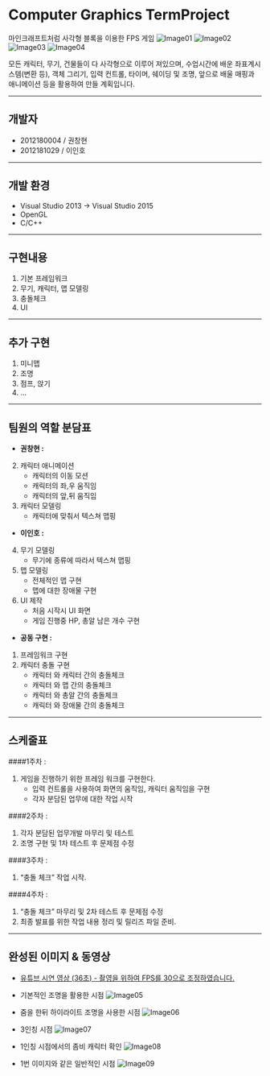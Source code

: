 Computer Graphics TermProject
===================

마인크래프트처럼 사각형 블록을 이용한 FPS 게임 
![Image01](http://techholic.co.kr/wp-content/uploads/2013/11/minecraft_logo.jpg)
![Image02](https://i.ytimg.com/vi/fMXCCRCXCFo/maxresdefault.jpg)
![Image03](https://camo.githubusercontent.com/2e6c068912cdd758350b95e64c3f6863c90ce3d2/687474703a2f2f692e6779617a6f2e636f6d2f63316664613764396563333239666237363931633462356461346133343539662e706e67)
![Image04](http://i.ytimg.com/vi/MC_NePjnuSk/maxresdefault.jpg)

모든 캐릭터, 무기, 건물들이 다 사각형으로 이루어 져있으며,
수업시간에 배운 좌표계시스템(변환 등), 객체 그리기, 입력 컨트롤, 타이머, 쉐이딩 및 조명,
앞으로 배울 매핑과 애니메이션 등을 활용하여 만들 계획입니다.

----------
개발자
-------------

+ 2012180004 / 권창현
+ 2012181029 / 이인호

----------
개발 환경
-------------

+ Visual Studio 2013 -> Visual Studio 2015
+ OpenGL
+ C/C++

----------

구현내용
-------------

 1. 기본 프레임워크
 2. 무기, 캐릭터, 맵 모델링
 3. 충돌체크
 4. UI

----------

추가 구현
-------------

 1. 미니맵
 2. 조명
 3. 점프, 앉기
 4. ...

----------

팀원의 역할 분담표
-------------------

+ **권창현 :**
 2. 캐릭터 애니메이션
	- 캐릭터의 이동 모션
	- 캐릭터의 좌,우 움직임
	- 캐릭터의 앞,뒤 움직임
 3. 캐릭터 모델링
	- 캐릭터에 맞춰서 텍스쳐 맵핑

+ **이인호 :**
 4. 무기 모델링
	- 무기에 종류에 따라서 텍스쳐 맵핑
 5. 맵 모델링
	- 전체적인 맵 구현
	- 맵에 대한 장애물 구현
 6. UI 제작
	- 처음 시작시 UI 화면
	- 게임 진행중 HP, 총알 남은 개수 구현

+ **공동 구현 :**
 1. 프레임워크 구현
 2. 캐릭터 충돌 구현
	- 캐릭터 와 캐릭터 간의 충돌체크
	- 캐릭터 와 맵 간의 충돌체크
	- 캐릭터 와 총알 간의 충돌체크
	- 캐릭터 와 장애물 간의 충돌체크

----------


스케줄표
-------------------

####1주차 :

 1. 게임을 진행하기 위한 프레임 워크를 구현한다.
	 +  입력 컨트롤을 사용하여 화면의 움직임, 캐릭터 움직임을 구현
	 +  각자 분담된 업무에 대한 작업 시작

####2주차 :

 1. 각자 분담된 업무개발 마무리 및 테스트
 2. 조명 구현 및 1차 테스트 후 문제점 수정

####3주차 :

 1. “충돌 체크” 작업 시작.

####4주차 :

 1. “충돌 체크” 마무리 및 2차 테스트 후 문제점 수정
 2. 최종 발표를 위한 작업 내용 정리 및 릴리즈 파일 준비.

----------


완성된 이미지 & 동영상
--------------------
+ [유튜브 시연 영상 (36초) - 촬영을 위하여 FPS를 30으로 조정하였습니다.](https://www.youtube.com/watch?v=55W6j0bYiPQ)
+ 기본적인 조명을 활용한 시점
![Image05](http://i.imgur.com/cVUgaWY.png)

+ 줌을 한뒤 하이라이트 조명을 사용한 시점
![Image06](http://i.imgur.com/ZBUe298.png)

+ 3인칭 시점
![Image07](http://i.imgur.com/q1C4g8x.png)

+ 1인칭 시점에서의 좀비 캐릭터 확인
![Image08](http://i.imgur.com/Tuxp8Gh.png)

+ 1번 이미지와 같은 일반적인 시점
![Image09](http://i.imgur.com/cVUgaWY.png)
